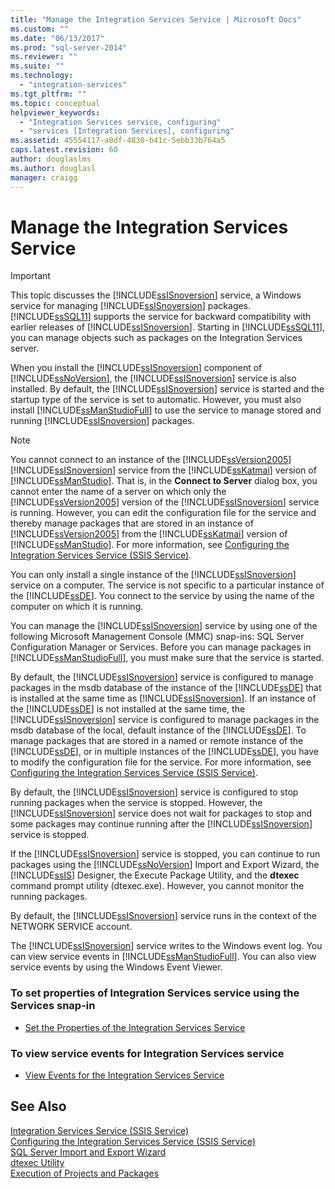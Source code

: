 ```yaml
---
title: "Manage the Integration Services Service | Microsoft Docs"
ms.custom: ""
ms.date: "06/13/2017"
ms.prod: "sql-server-2014"
ms.reviewer: ""
ms.suite: ""
ms.technology: 
  - "integration-services"
ms.tgt_pltfrm: ""
ms.topic: conceptual
helpviewer_keywords: 
  - "Integration Services service, configuring"
  - "services [Integration Services], configuring"
ms.assetid: 45554117-a0df-4830-b41c-5ebb33b764a5
caps.latest.revision: 60
author: douglaslms
ms.author: douglasl
manager: craigg
---
```

# Manage the Integration Services Service
    
> [!IMPORTANT]  
>  This topic discusses the [!INCLUDE[ssISnoversion](../includes/ssisnoversion-md.md)] service, a Windows service for managing [!INCLUDE[ssISnoversion](../includes/ssisnoversion-md.md)] packages. [!INCLUDE[ssSQL11](../includes/sssql11-md.md)] supports the service for backward compatibility with earlier releases of [!INCLUDE[ssISnoversion](../includes/ssisnoversion-md.md)]. Starting in [!INCLUDE[ssSQL11](../includes/sssql11-md.md)], you can manage objects such as packages on the Integration Services server.  
  
 When you install the [!INCLUDE[ssISnoversion](../includes/ssisnoversion-md.md)] component of [!INCLUDE[ssNoVersion](../includes/ssnoversion-md.md)], the [!INCLUDE[ssISnoversion](../includes/ssisnoversion-md.md)] service is also installed. By default, the [!INCLUDE[ssISnoversion](../includes/ssisnoversion-md.md)] service is started and the startup type of the service is set to automatic. However, you must also install [!INCLUDE[ssManStudioFull](../includes/ssmanstudiofull-md.md)] to use the service to manage stored and running [!INCLUDE[ssISnoversion](../includes/ssisnoversion-md.md)] packages.  
  
> [!NOTE]  
>  You cannot connect to an instance of the [!INCLUDE[ssVersion2005](../includes/ssversion2005-md.md)][!INCLUDE[ssISnoversion](../includes/ssisnoversion-md.md)] service from the [!INCLUDE[ssKatmai](../includes/sskatmai-md.md)] version of [!INCLUDE[ssManStudio](../includes/ssmanstudio-md.md)]. That is, in the **Connect to Server** dialog box, you cannot enter the name of a server on which only the [!INCLUDE[ssVersion2005](../includes/ssversion2005-md.md)] version of the [!INCLUDE[ssISnoversion](../includes/ssisnoversion-md.md)] service is running. However, you can edit the configuration file for the service and thereby manage packages that are stored in an instance of [!INCLUDE[ssVersion2005](../includes/ssversion2005-md.md)] from the [!INCLUDE[ssKatmai](../includes/sskatmai-md.md)] version of [!INCLUDE[ssManStudio](../includes/ssmanstudio-md.md)]. For more information, see [Configuring the Integration Services Service &#40;SSIS Service&#41;](service/integration-services-service-ssis-service.md).  
  
 You can only install a single instance of the [!INCLUDE[ssISnoversion](../includes/ssisnoversion-md.md)] service on a computer. The service is not specific to a particular instance of the [!INCLUDE[ssDE](../includes/ssde-md.md)]. You connect to the service by using the name of the computer on which it is running.  
  
 You can manage the [!INCLUDE[ssISnoversion](../includes/ssisnoversion-md.md)] service by using one of the following Microsoft Management Console (MMC) snap-ins: SQL Server Configuration Manager or Services. Before you can manage packages in [!INCLUDE[ssManStudioFull](../includes/ssmanstudiofull-md.md)], you must make sure that the service is started.  
  
 By default, the [!INCLUDE[ssISnoversion](../includes/ssisnoversion-md.md)] service is configured to manage packages in the msdb database of the instance of the [!INCLUDE[ssDE](../includes/ssde-md.md)] that is installed at the same time as [!INCLUDE[ssISnoversion](../includes/ssisnoversion-md.md)]. If an instance of the [!INCLUDE[ssDE](../includes/ssde-md.md)] is not installed at the same time, the [!INCLUDE[ssISnoversion](../includes/ssisnoversion-md.md)] service is configured to manage packages in the msdb database of the local, default instance of the [!INCLUDE[ssDE](../includes/ssde-md.md)]. To manage packages that are stored in a named or remote instance of the [!INCLUDE[ssDE](../includes/ssde-md.md)], or in multiple instances of the [!INCLUDE[ssDE](../includes/ssde-md.md)], you have to modify the configuration file for the service. For more information, see [Configuring the Integration Services Service &#40;SSIS Service&#41;](service/integration-services-service-ssis-service.md).  
  
 By default, the [!INCLUDE[ssISnoversion](../includes/ssisnoversion-md.md)] service is configured to stop running packages when the service is stopped. However, the [!INCLUDE[ssISnoversion](../includes/ssisnoversion-md.md)] service does not wait for packages to stop and some packages may continue running after the [!INCLUDE[ssISnoversion](../includes/ssisnoversion-md.md)] service is stopped.  
  
 If the [!INCLUDE[ssISnoversion](../includes/ssisnoversion-md.md)] service is stopped, you can continue to run packages using the [!INCLUDE[ssNoVersion](../includes/ssnoversion-md.md)] Import and Export Wizard, the [!INCLUDE[ssIS](../includes/ssis-md.md)] Designer, the Execute Package Utility, and the **dtexec** command prompt utility (dtexec.exe). However, you cannot monitor the running packages.  
  
 By default, the [!INCLUDE[ssISnoversion](../includes/ssisnoversion-md.md)] service runs in the context of the NETWORK SERVICE account.  
  
 The [!INCLUDE[ssISnoversion](../includes/ssisnoversion-md.md)] service writes to the Windows event log. You can view service events in [!INCLUDE[ssManStudioFull](../includes/ssmanstudiofull-md.md)]. You can also view service events by using the Windows Event Viewer.  
  
### To set properties of Integration Services service using the Services snap-in  
  
-   [Set the Properties of the Integration Services Service](../../2014/integration-services/set-the-properties-of-the-integration-services-service.md)  
  
### To view service events for Integration Services service  
  
-   [View Events for the Integration Services Service](../../2014/integration-services/view-events-for-the-integration-services-service.md)  
  
## See Also  
 [Integration Services Service &#40;SSIS Service&#41;](service/integration-services-service-ssis-service.md)   
 [Configuring the Integration Services Service &#40;SSIS Service&#41;](configuring-the-integration-services-service-ssis-service.md)   
 [SQL Server Import and Export Wizard](import-export-data/import-and-export-data-with-the-sql-server-import-and-export-wizard.md)   
 [dtexec Utility](packages/dtexec-utility.md)   
 [Execution of Projects and Packages](packages/run-integration-services-ssis-packages.md)  
  
  
